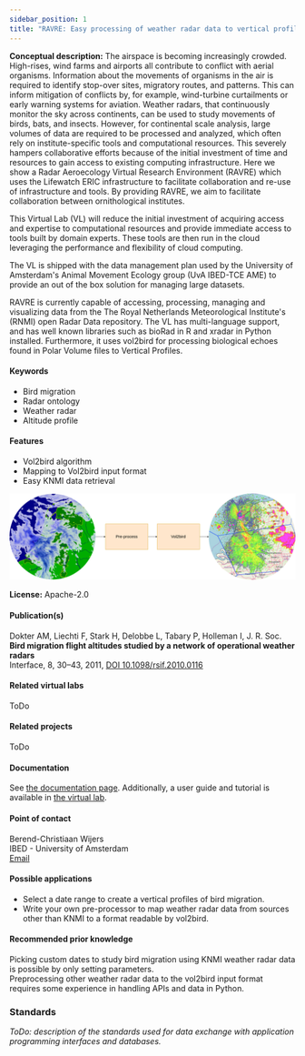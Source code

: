 ```yaml
---
sidebar_position: 1
title: "RAVRE: Easy processing of weather radar data to vertical profiles of bird migration."
---
```

**Conceptual description:** The airspace is becoming increasingly crowded. High-rises, wind farms and airports all contribute to conflict with aerial organisms. Information about the movements of organisms in the air is required to identify stop-over sites, migratory routes, and patterns. This can inform mitigation of conflicts by, for example, wind-turbine curtailments or early warning systems for aviation. Weather radars, that continuously monitor the sky across continents, can be used to study movements of birds, bats, and insects. However, for continental scale analysis, large volumes of data are required to be processed and analyzed, which often rely on institute-specific tools and computational resources. This severely hampers collaborative efforts because of the initial investment of time and resources to gain access to existing computing infrastructure. Here we show a Radar Aeroecology Virtual Research Environment (RAVRE) which uses the Lifewatch ERIC infrastructure to facilitate collaboration and re-use of infrastructure and tools. By providing RAVRE, we aim to facilitate collaboration between ornithological institutes. 

This Virtual Lab (VL) will reduce the initial investment of acquiring access and expertise to computational resources and provide immediate access to tools built by domain experts. These tools are then run in the cloud leveraging the performance and flexibility of cloud computing.

The VL is shipped with the data management plan used by the University of Amsterdam's Animal Movement Ecology group (UvA IBED-TCE AME) to provide an out of the box solution for managing large datasets. 

RAVRE is currently capable of accessing, processing, managing and visualizing data from the The Royal Netherlands Meteorological Institute's (RNMI) open Radar Data repository. The VL has multi-language support, and has well known libraries such as bioRad in R and xradar in Python installed.  Furthermore, it uses vol2bird for processing biological echoes found in Polar Volume files to Vertical Profiles. 

#### Keywords 
  - Bird migration
  - Radar ontology
  - Weather radar
  - Altitude profile

#### Features
- Vol2bird algorithm
- Mapping to Vol2bird input format
- Easy KNMI data retrieval

![ images/Vol2bird_overview_image.drawio.png not found](images/Vol2bird_overview_image.drawio.png)

**License:** Apache-2.0

#### Publication(s)
Dokter AM, Liechti F, Stark H, Delobbe L, Tabary P, Holleman I, J. R. Soc.  
**Bird migration flight altitudes studied by a network of operational weather radars**  
Interface, 8, 30–43, 2011, [DOI 10.1098/rsif.2010.0116](https://doi.org/10.1098/rsif.2010.0116)

#### Related virtual labs
ToDo

#### Related projects
ToDo

#### Documentation
See [the documentation page](documentation). Additionally, a user guide and tutorial is available in [the virtual lab](https://naavre.lifewatch.dev/vreapp/vlabs/vol2bird).

#### Point of contact
Berend-Christiaan Wijers  
IBED - University of Amsterdam   
[Email](koen.greuell@lifewatch.eu)

#### Possible applications
- Select a date range to create a vertical profiles of bird migration.
- Write your own pre-processor to map weather radar data from sources other than KNMI to a format readable by vol2bird.

#### Recommended prior knowledge
Picking custom dates to study bird migration using KNMI weather radar data is possible by only setting parameters.  
Preprocessing other weather radar data to the vol2bird input format requires some experience in handling APIs and data in Python.

### Standards
*ToDo: description of the standards used for data exchange with application programming interfaces and databases.*